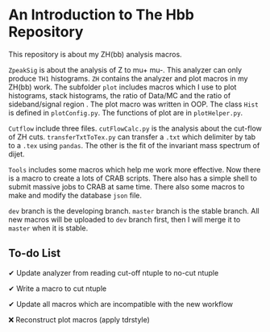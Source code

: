 # An Introduction to The Hbb Repository

This repository is about my ZH(bb) analysis macros.

`ZpeakSig` is about the analysis of Z to mu+ mu-. This analyzer can only produce `TH1` histograms. `ZH` contains the analyzer and plot macros in my ZH(bb) work. The subfolder `plot` includes macros which I use to plot histograms, stack histograms, the ratio of Data/MC and the ratio of sideband/signal region . The plot macro was written in OOP. The class `Hist` is defined in `plotConfig.py`. The functions of plot are in `plotHelper.py`. 

`Cutflow` include three files. `cutFlowCalc.py` is the analysis about the cut-flow of ZH cuts. `transferTxtToTex.py` can transfer a `.txt` which delimiter by tab to a `.tex` using `pandas`. The other is the fit of the invariant mass spectrum of dijet. 

`Tools` includes some macros which help me work more effective. Now there is a macro to create a lots of CRAB scripts. There also has a simple shell to submit massive jobs to CRAB at same time. There also some macros to make and modify the database `json` file. 

`dev` branch is the developing branch. `master` branch is the stable branch. All new macros will be uploaded to `dev` branch first, then I will merge it to `master` when it is stable.

## To-do List

✔ Update analyzer from reading cut-off ntuple to no-cut ntuple

✔ Write a macro to cut ntuple

✔ Update all macros which are incompatible with the new workflow

❌ Reconstruct plot macros (apply tdrstyle)